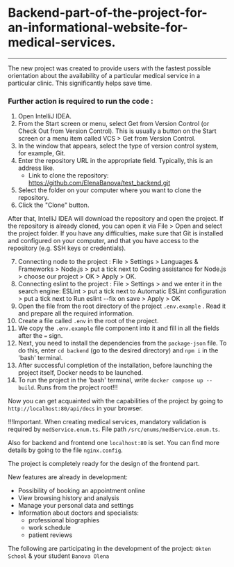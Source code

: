 # Backend-part-of-the-project-for-an-informational-website-for-medical-services.

***
The new project was created to provide users with the fastest possible orientation about the availability of a
particular medical service in a particular clinic. This significantly helps save time.

### Further action is required to run the code :

1. Open IntelliJ IDEA.
2. From the Start screen or menu, select Get from Version Control (or Check Out from Version Control). This is usually a
   button on the Start screen or a menu item called VCS > Get from Version Control.
3. In the window that appears, select the type of version control system, for example, Git.
4. Enter the repository URL in the appropriate field. Typically, this is an address like.
    * Link to clone the repository:
      https://github.com/ElenaBanova/test_backend.git
5. Select the folder on your computer where you want to clone the repository.
6. Click the "Clone" button.

After that, IntelliJ IDEA will download the repository and open the project.
If the repository is already cloned, you can open it via File > Open and select the project folder.
If you have any difficulties, make sure that Git is installed and configured on your computer, and that you have access
to the repository (e.g. SSH keys or credentials).

7. Connecting node to the project : File > Settings > Languages & Frameworks > Node.js > put a tick next to Coding
   assistance for Node.js > choose our project > OK > Apply > OK.
8. Connecting eslint to the project : File > Settings > and we enter it in the search engine: ESLint > put a tick next
   to Automatic ESLint configuration > put a tick next to Run eslint --fix on save > Apply > OK
9. Open the file from the root directory of the project `.env.example` . Read it and prepare all the required
   information.
10. Create a file called `.env` in the root of the project.
11. We copy the `.env.example` file component into it and fill in all the fields after the `=` sign.
12. Next, you need to install the dependencies from the `package-json` file. To do this, enter `cd backend` (go to the
    desired directory) and `npm i` in the 'bash' terminal.
13. After successful completion of the installation, before launching the project itself, Docker needs to be launched.
14. To run the project in the 'bash' terminal, write `docker compose up --build`. Runs from the project root!!!

Now you can get acquainted with the capabilities of the project by going to `http://localhost:80/api/docs` in your
browser.

!!!Important. When creating medical services, mandatory validation is required by `medService.enum.ts`. File path
`/src/enums/medService.enum.ts`.

Also for backend and frontend one `localhost:80` is set. You can find more details by going to the file `nginx.config`.

The project is completely ready for the design of the frontend part.

New features are already in development:

* Possibility of booking an appointment online
* View browsing history and analysis
* Manage your personal data and settings
* Information about doctors and specialists:
    * professional biographies
    * work schedule
    * patient reviews

The following are participating in the development of the project: `Okten School` & your student `Banova Olena`
